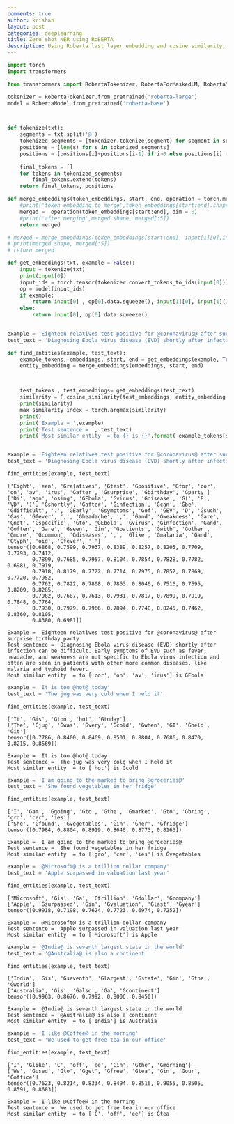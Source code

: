 ```yaml
---
comments: true
author: krishan
layout: post
categories: deeplearning
title: Zero shot NER using RoBERTA
description: Using Roberta last layer embedding and cosine similarity, NER can be performed in a zero shot manner. The model performance is very good without any training. This notebooks finds similar entities given an example entity.
---
```


```python
import torch
import transformers
```


```python
from transformers import RobertaTokenizer, RobertaForMaskedLM, RobertaModel

tokenizer = RobertaTokenizer.from_pretrained('roberta-large')
model = RobertaModel.from_pretrained('roberta-base')
```


```python


def tokenize(txt):
    segments = txt.split('@')
    tokenized_segments = [tokenizer.tokenize(segment) for segment in segments]
    positions = [len(s) for s in tokenized_segments]
    positions = [positions[i]+positions[i-1] if i>0 else positions[i] for i in range(len(positions)) ]
    
    final_tokens = []
    for tokens in tokenized_segments:
        final_tokens.extend(tokens)
    return final_tokens, positions

def merge_embeddings(token_embeddings, start, end, operation = torch.mean):
    #print('token_embedding_to merge',token_embeddings[start:end].shape, token_embeddings[start:end][:,:5])
    merged =  operation(token_embeddings[start:end], dim = 0)
    #print('after merging',merged.shape, merged[:5])
    return merged

# merged = merge_embeddings(token_embeddings[start:end], input[1][0],input[1][1])
# print(merged.shape, merged[:5])
# return merged

def get_embeddings(txt, example = False):
    input = tokenize(txt)
    print(input[0])
    input_ids = torch.tensor(tokenizer.convert_tokens_to_ids(input[0])).unsqueeze(0)
    op = model(input_ids)
    if example:
        return input[0] , op[0].data.squeeze(), input[1][0], input[1][1]
    else:
        return input[0], op[0].data.squeeze()
    
```


```python
example = 'Eighteen relatives test positive for @coronavirus@ after surprise birthday party'
test_text = 'Diagnosing Ebola virus disease (EVD) shortly after infection can be difficult. Early symptoms of EVD such as fever, headache, and weakness are not specific to Ebola virus infection and often are seen in patients with other more common diseases, like malaria and typhoid fever.'

def find_entities(example, test_text):
    example_tokens, embeddings, start, end = get_embeddings(example, True)
    entity_embedding = merge_embeddings(embeddings, start, end)



    test_tokens , test_embeddings= get_embeddings(test_text)
    similarity = F.cosine_similarity(test_embeddings, entity_embedding , dim = -1)
    print(similarity)
    max_similarity_index = torch.argmax(similarity)
    print()
    print('Example = ',example)
    print('Test sentence = ', test_text)
    print('Most similar entity  = to {} is {}'.format( example_tokens[start:end], test_tokens[max_similarity_index]))



```


```python
example = 'Eighteen relatives test positive for @coronavirus@ after surprise birthday party'
test_text = 'Diagnosing Ebola virus disease (EVD) shortly after infection can be difficult. Early symptoms of EVD such as fever, headache, and weakness are not specific to Ebola virus infection and often are seen in patients with other more common diseases, like malaria and typhoid fever.'

find_entities(example, test_text)
```

    ['Eight', 'een', 'Ġrelatives', 'Ġtest', 'Ġpositive', 'Ġfor', 'cor', 'on', 'av', 'irus', 'Ġafter', 'Ġsurprise', 'Ġbirthday', 'Ġparty']
    ['Di', 'agn', 'osing', 'ĠEbola', 'Ġvirus', 'Ġdisease', 'Ġ(', 'E', 'VD', ')', 'Ġshortly', 'Ġafter', 'Ġinfection', 'Ġcan', 'Ġbe', 'Ġdifficult', '.', 'ĠEarly', 'Ġsymptoms', 'Ġof', 'ĠEV', 'D', 'Ġsuch', 'Ġas', 'Ġfever', ',', 'Ġheadache', ',', 'Ġand', 'Ġweakness', 'Ġare', 'Ġnot', 'Ġspecific', 'Ġto', 'ĠEbola', 'Ġvirus', 'Ġinfection', 'Ġand', 'Ġoften', 'Ġare', 'Ġseen', 'Ġin', 'Ġpatients', 'Ġwith', 'Ġother', 'Ġmore', 'Ġcommon', 'Ġdiseases', ',', 'Ġlike', 'Ġmalaria', 'Ġand', 'Ġtyph', 'oid', 'Ġfever', '.']
    tensor([0.6868, 0.7599, 0.7937, 0.8389, 0.8257, 0.8205, 0.7709, 0.7793, 0.7412,
            0.7899, 0.7685, 0.7957, 0.8104, 0.7854, 0.7828, 0.7782, 0.6981, 0.7919,
            0.7918, 0.8179, 0.7722, 0.7714, 0.7975, 0.7852, 0.7869, 0.7720, 0.7952,
            0.7762, 0.7822, 0.7808, 0.7863, 0.8046, 0.7516, 0.7595, 0.8209, 0.8285,
            0.7982, 0.7687, 0.7613, 0.7931, 0.7817, 0.7899, 0.7919, 0.7848, 0.7764,
            0.7930, 0.7979, 0.7966, 0.7894, 0.7748, 0.8245, 0.7462, 0.8360, 0.8105,
            0.8380, 0.6981])
    
    Example =  Eighteen relatives test positive for @coronavirus@ after surprise birthday party
    Test sentence =  Diagnosing Ebola virus disease (EVD) shortly after infection can be difficult. Early symptoms of EVD such as fever, headache, and weakness are not specific to Ebola virus infection and often are seen in patients with other more common diseases, like malaria and typhoid fever.
    Most similar entity  = to ['cor', 'on', 'av', 'irus'] is ĠEbola
    


```python
example = 'It is too @hot@ today'
test_text = 'The jug was very cold when I held it'

find_entities(example, test_text)
```

    ['It', 'Ġis', 'Ġtoo', 'hot', 'Ġtoday']
    ['The', 'Ġjug', 'Ġwas', 'Ġvery', 'Ġcold', 'Ġwhen', 'ĠI', 'Ġheld', 'Ġit']
    tensor([0.7786, 0.8400, 0.8469, 0.8501, 0.8804, 0.7686, 0.8470, 0.8215, 0.8569])
    
    Example =  It is too @hot@ today
    Test sentence =  The jug was very cold when I held it
    Most similar entity  = to ['hot'] is Ġcold
    


```python
example = 'I am going to the marked to bring @groceries@'
test_text = 'She found vegetables in her fridge'

find_entities(example, test_text)
```

    ['I', 'Ġam', 'Ġgoing', 'Ġto', 'Ġthe', 'Ġmarked', 'Ġto', 'Ġbring', 'gro', 'cer', 'ies']
    ['She', 'Ġfound', 'Ġvegetables', 'Ġin', 'Ġher', 'Ġfridge']
    tensor([0.7984, 0.8804, 0.8919, 0.8646, 0.8773, 0.8163])
    
    Example =  I am going to the marked to bring @groceries@
    Test sentence =  She found vegetables in her fridge
    Most similar entity  = to ['gro', 'cer', 'ies'] is Ġvegetables
    


```python
example = '@Microsoft@ is a trillion dollar company'
test_text = 'Apple surpassed in valuation last year'

find_entities(example, test_text)
```

    ['Microsoft', 'Ġis', 'Ġa', 'Ġtrillion', 'Ġdollar', 'Ġcompany']
    ['Apple', 'Ġsurpassed', 'Ġin', 'Ġvaluation', 'Ġlast', 'Ġyear']
    tensor([0.9918, 0.7198, 0.7624, 0.7723, 0.6974, 0.7252])
    
    Example =  @Microsoft@ is a trillion dollar company
    Test sentence =  Apple surpassed in valuation last year
    Most similar entity  = to ['Microsoft'] is Apple
    


```python
example = '@India@ is seventh largest state in the world'
test_text = '@Australia@ is also a continent'

find_entities(example, test_text)
```

    ['India', 'Ġis', 'Ġseventh', 'Ġlargest', 'Ġstate', 'Ġin', 'Ġthe', 'Ġworld']
    ['Australia', 'Ġis', 'Ġalso', 'Ġa', 'Ġcontinent']
    tensor([0.9963, 0.8676, 0.7992, 0.8006, 0.8450])
    
    Example =  @India@ is seventh largest state in the world
    Test sentence =  @Australia@ is also a continent
    Most similar entity  = to ['India'] is Australia
    


```python
example = 'I like @Coffee@ in the morning'
test_text = 'We used to get free tea in our office'

find_entities(example, test_text)
```

    ['I', 'Ġlike', 'C', 'off', 'ee', 'Ġin', 'Ġthe', 'Ġmorning']
    ['We', 'Ġused', 'Ġto', 'Ġget', 'Ġfree', 'Ġtea', 'Ġin', 'Ġour', 'Ġoffice']
    tensor([0.7623, 0.8214, 0.8334, 0.8494, 0.8516, 0.9055, 0.8505, 0.8591, 0.8683])
    
    Example =  I like @Coffee@ in the morning
    Test sentence =  We used to get free tea in our office
    Most similar entity  = to ['C', 'off', 'ee'] is Ġtea
    


```python

```
